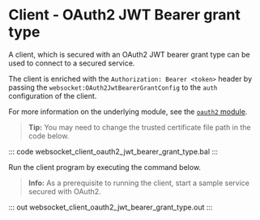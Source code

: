 # Client - OAuth2 JWT Bearer grant type

A client, which is secured with an OAuth2 JWT bearer grant type can be used to connect to a secured service.

The client is enriched with the `Authorization: Bearer <token>` header by passing the `websocket:OAuth2JwtBearerGrantConfig` to the `auth` configuration of the client.

For more information on the underlying module, see the [`oauth2` module](https://lib.ballerina.io/ballerina/oauth2/latest/).

>**Tip:** You may need to change the trusted certificate file path in the code below.

::: code websocket_client_oauth2_jwt_bearer_grant_type.bal :::

Run the client program by executing the command below.

>**Info:** As a prerequisite to running the client, start a sample service secured with OAuth2.

::: out websocket_client_oauth2_jwt_bearer_grant_type.out :::